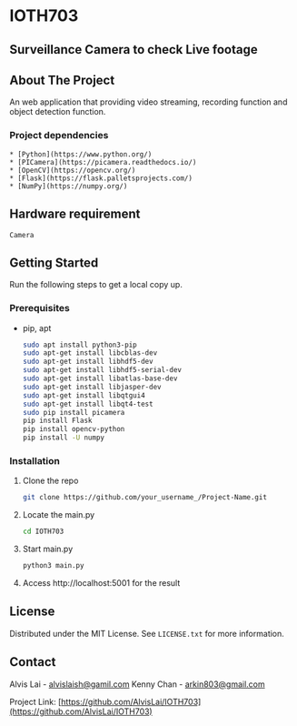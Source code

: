 # IOTH703
## Surveillance Camera to check Live footage

## About The Project
An web application that providing video streaming, recording function and object detection function.


### Project dependencies
	* [Python](https://www.python.org/)
	* [PICamera](https://picamera.readthedocs.io/)
	* [OpenCV](https://opencv.org/)
	* [Flask](https://flask.palletsprojects.com/)
	* [NumPy](https://numpy.org/)
	
## Hardware requirement
	Camera

## Getting Started
Run the following steps to get a local copy up.

### Prerequisites
* pip, apt
  ```sh
  sudo apt install python3-pip
  sudo apt-get install libcblas-dev
  sudo apt-get install libhdf5-dev
  sudo apt-get install libhdf5-serial-dev
  sudo apt-get install libatlas-base-dev
  sudo apt-get install libjasper-dev
  sudo apt-get install libqtgui4
  sudo apt-get install libqt4-test
  sudo pip install picamera
  pip install Flask
  pip install opencv-python
  pip install -U numpy
  ```
### Installation
1. Clone the repo
   ```sh
   git clone https://github.com/your_username_/Project-Name.git
   ```
2. Locate the main.py
   ```sh
   cd IOTH703
   ```
3. Start main.py
   ```sh
   python3 main.py
   ```
4. Access http://localhost:5001 for the result
   
<!-- LICENSE -->
## License

Distributed under the MIT License. See `LICENSE.txt` for more information.


<!-- CONTACT -->
## Contact

Alvis Lai - alvislaish@gamil.com
Kenny Chan - arkin803@gmail.com

Project Link: [https://github.com/AlvisLai/IOTH703](https://github.com/AlvisLai/IOTH703)

   
   
   
   
   
   
   
   